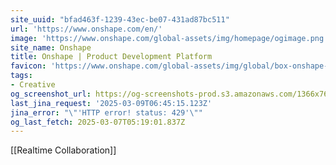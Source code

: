 ```yaml
---
site_uuid: "bfad463f-1239-43ec-be07-431ad87bc511"
url: 'https://www.onshape.com/en/'
image: 'https://www.onshape.com/global-assets/img/homepage/ogimage.png'
site_name: Onshape
title: Onshape | Product Development Platform
favicon: 'https://www.onshape.com/global-assets/img/global/box-onshape-favicon-321x.png'
tags:
- Creative
og_screenshot_url: https://og-screenshots-prod.s3.amazonaws.com/1366x768/80/false/174c2efd3172addd12b053cb82654699cacee5b5d7919f9f36c48b74f2a8f147.jpeg
last_jina_request: '2025-03-09T06:45:15.123Z'
jina_error: "\"'HTTP error! status: 429'\""
og_last_fetch: 2025-03-07T05:19:01.837Z
---
```


[[Realtime Collaboration]]

